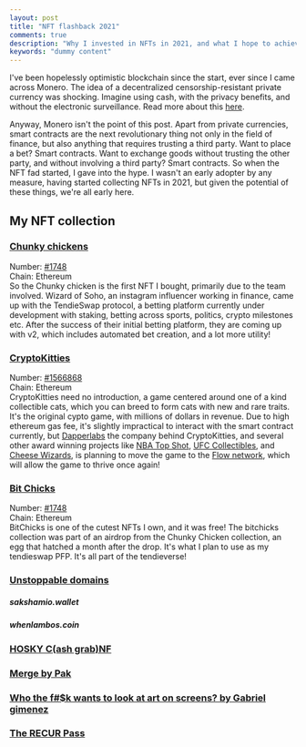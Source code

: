 ```yaml
---
layout: post
title: "NFT flashback 2021"
comments: true
description: "Why I invested in NFTs in 2021, and what I hope to achieve in 2022."
keywords: "dummy content"
---
```


I've been hopelessly optimistic blockchain since the start, ever since I came across Monero. The idea of a decentralized censorship-resistant private currency was shocking. Imagine using cash, with the privacy benefits, and without the electronic surveillance. Read more about this [here](https://www.getmonero.org/get-started/what-is-monero/).

Anyway, Monero isn't the point of this post. Apart from private currencies, smart contracts are the next revolutionary thing not only in the field of finance, but also anything that requires trusting a third party. Want to place a bet? Smart contracts. Want to exchange goods without trusting the other party, and without involving a third party? Smart contracts. So when the NFT fad started, I gave into the hype. I wasn't an early adopter by any measure, having started collecting NFTs in 2021, but given the potential of these things, we're all early here. 

## My NFT collection
### [Chunky chickens](https://opensea.io/collection/chunkychickens-v2) 
Number: [#1748](https://opensea.io/assets/0x06c6db12875e254a0e0c7259c7d4993e017edc80/1748) \
Chain: Ethereum \
So the Chunky chicken is the first NFT I bought, primarily due to the team involved. Wizard of Soho, an instagram influencer working in finance, came up with the TendieSwap protocol, a betting platform currently under development with staking, betting across sports, politics, crypto milestones etc. After the success of their initial betting platform, they are coming up with v2, which includes automated bet creation, and a lot more utility! 

### [CryptoKitties](https://www.cryptokitties.co/)
Number: [#1566868](https://opensea.io/assets/0x06012c8cf97bead5deae237070f9587f8e7a266d/1566868) \
Chain: Ethereum \
CryptoKitties need no introduction, a game centered around one of a kind collectible cats, which you can breed to form cats with new and rare traits. It's the original cypto game, with millions of dollars in revenue. Due to high ethereum gas fee, it's slightly impractical to interact with the smart contract currently, but [Dapperlabs](https://www.dapperlabs.com/) the company behind CryptoKitties, and several other award winning projects like [NBA Top Shot](https://nbatopshot.com/), [UFC Collectibles](https://ufc.onflow.org/), and [Cheese Wizards](https://www.cheezewizards.com/), is planning to move the game to the [Flow network](https://www.onflow.org/), which will allow the game to thrive once again!

### [Bit Chicks](https://opensea.io/collection/bitchicks)
Number: [#1748](https://opensea.io/assets/0x44a5c42f43aefa535a964e9b7050e6216b023a7c/1748) \
Chain: Ethereum \
BitChicks is one of the cutest NFTs I own, and it was free! The bitchicks collection was part of an airdrop from the Chunky Chicken collection, an egg that hatched a month after the drop. It's what I plan to use as my tendieswap PFP. It's all part of the tendieverse!

### [Unstoppable domains](https://unstoppabledomains.com/) 
##### sakshamio.wallet
##### whenlambos.coin
### [HOSKY C(ash grab)NF](https://hosky.io/)
### [Merge by Pak](https://niftygateway.com/collections/pakmerge)
### [Who the f#$k wants to look at art on screens? by Gabriel gimenez](https://niftygateway.com/marketplace?collection=0xc54d50d125dac1d76c96465531ef74b7d3fb17d0)
### [The RECUR Pass](https://pass.recurforever.com/)


